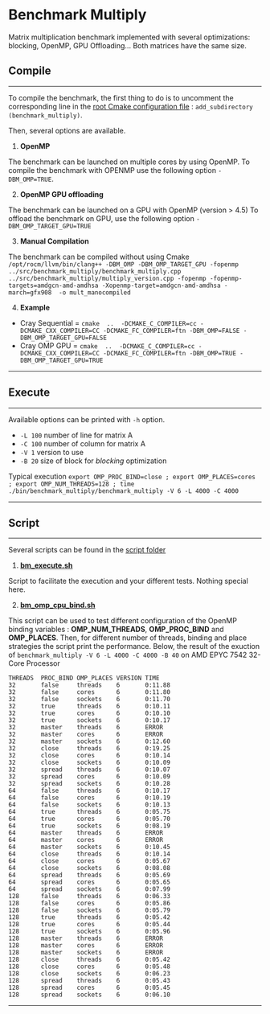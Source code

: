 
# Benchmark Multiply

Matrix multiplication benchmark implemented with several optimizations: blocking, OpenMP, GPU Offloading...
Both matrices have the same size.


## Compile

-----------

To compile the benchmark, the first thing to do is to uncomment the corresponding line in the [root Cmake configuration file](/src/CMakeLists.txt) : `add_subdirectory (benchmark_multiply)`.

Then, several options are available.

1. **OpenMP**

The benchmark can be launched on multiple cores by using OpenMP.
To compile the benchmark with OPENMP use the following option `-DBM_OMP=TRUE`. 

2. **OpenMP GPU offloading**

The benchmark can be launched on a GPU with OpenMP (version > 4.5)
To offload the benchmark on GPU, use the following option `-DBM_OMP_TARGET_GPU=TRUE`

3. **Manual Compilation**

The benchmark can be compiled without using Cmake
` /opt/rocm/llvm/bin/clang++ -DBM_OMP -DBM_OMP_TARGET_GPU -fopenmp ../src/benchmark_multiply/benchmark_multiply.cpp ../src/benchmark_multiply/multiply_version.cpp -fopenmp -fopenmp-targets=amdgcn-amd-amdhsa -Xopenmp-target=amdgcn-amd-amdhsa -march=gfx908  -o mult_manocompiled`


4. **Example**
- Cray Sequential = ``cmake  ..  -DCMAKE_C_COMPILER=cc -DCMAKE_CXX_COMPILER=CC -DCMAKE_FC_COMPILER=ftn -DBM_OMP=FALSE -DBM_OMP_TARGET_GPU=FALSE``
- Cray OMP GPU = ``cmake  ..  -DCMAKE_C_COMPILER=cc -DCMAKE_CXX_COMPILER=CC -DCMAKE_FC_COMPILER=ftn -DBM_OMP=TRUE -DBM_OMP_TARGET_GPU=TRUE``
---------------------------

## Execute

----------

Available options can be printed with `-h` option.
- ``-L 100`` number of line for matrix A
- ``-C 100`` number of column for matrix A
- ``-V 1``   version to use
- ``-B 20`` size of block for *blocking* optimization

Typical execution
`` export OMP_PROC_BIND=close ; export OMP_PLACES=cores ; export OMP_NUM_THREADS=128 ; time ./bin/benchmark_multiply/benchmark_multiply -V 6 -L 4000 -C 4000
``

---------------------------
## Script

---------------------------
Several scripts can be found in the [script folder](/src/benchmark_multiply/script)

1. **[bm_execute.sh](/src/benchmark_multiply/script/bm_execute.sh)**

Script to facilitate the execution and your different tests. Nothing special here. 


2. **[bm_omp_cpu_bind.sh](/src/benchmark_multiply/script/bm_omp_cpu_bind.sh)**

This script can be used to test different configuration of the OpenMP binding variables : **OMP_NUM_THREADS**, **OMP_PROC_BIND** and **OMP_PLACES**.
Then, for different number of threads, binding and place strategies the script print the performance.
Below, the result of the exuction of `benchmark_multiply -V 6 -L 4000 -C 4000 -B 40` on AMD EPYC 7542 32-Core Processor
```
THREADS  PROC_BIND OMP_PLACES VERSION TIME       
32       false     threads    6       0:11.88    
32       false     cores      6       0:11.80    
32       false     sockets    6       0:11.70    
32       true      threads    6       0:10.11    
32       true      cores      6       0:10.10    
32       true      sockets    6       0:10.17    
32       master    threads    6       ERROR      
32       master    cores      6       ERROR      
32       master    sockets    6       0:12.60    
32       close     threads    6       0:19.25    
32       close     cores      6       0:10.14    
32       close     sockets    6       0:10.09    
32       spread    threads    6       0:10.07    
32       spread    cores      6       0:10.09    
32       spread    sockets    6       0:10.28    
64       false     threads    6       0:10.17    
64       false     cores      6       0:10.19    
64       false     sockets    6       0:10.13    
64       true      threads    6       0:05.75    
64       true      cores      6       0:05.70    
64       true      sockets    6       0:08.19    
64       master    threads    6       ERROR      
64       master    cores      6       ERROR      
64       master    sockets    6       0:10.45    
64       close     threads    6       0:10.14    
64       close     cores      6       0:05.67    
64       close     sockets    6       0:08.08    
64       spread    threads    6       0:05.69    
64       spread    cores      6       0:05.65    
64       spread    sockets    6       0:07.99    
128      false     threads    6       0:06.33    
128      false     cores      6       0:05.86    
128      false     sockets    6       0:05.79    
128      true      threads    6       0:05.42    
128      true      cores      6       0:05.44    
128      true      sockets    6       0:05.96    
128      master    threads    6       ERROR      
128      master    cores      6       ERROR      
128      master    sockets    6       ERROR      
128      close     threads    6       0:05.42    
128      close     cores      6       0:05.48    
128      close     sockets    6       0:06.23    
128      spread    threads    6       0:05.43    
128      spread    cores      6       0:05.45    
128      spread    sockets    6       0:06.10 
```






------------

